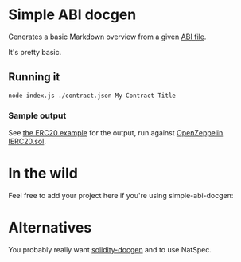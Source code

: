 # Simple ABI docgen

Generates a basic Markdown overview from a given [ABI file](https://solidity.readthedocs.io/en/v0.5.3/abi-spec.html).

It's pretty basic.

## Running it

```
node index.js ./contract.json My Contract Title
```

### Sample output

See [the ERC20 example](./examples/openzeppelin-erc20) for the output, run against [OpenZeppelin IERC20.sol](https://github.com/OpenZeppelin/openzeppelin-contracts/blob/master/contracts/token/ERC20/IERC20.sol).

# In the wild

Feel free to add your project here if you're using simple-abi-docgen:

# Alternatives

You probably really want [solidity-docgen](https://github.com/OpenZeppelin/solidity-docgen) and to use NatSpec.
